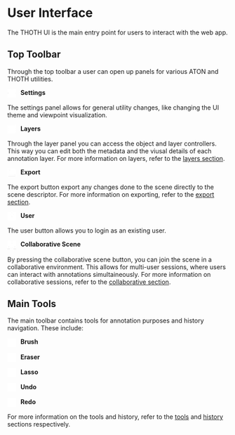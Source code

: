 # User Interface

The THOTH UI is the main entry point for users to interact with the web app. 

## Top Toolbar

Through the top toolbar a user can open up panels for various ATON and THOTH utilities.

<img src="/assets/icons/settings.png" alt="settings" width="20" style="vertical-align:middle; margin-right:6px;"> **Settings**

The settings panel allows for general utility changes, like changing the UI theme and viewpoint visualization.

<img src="/assets/icons/layers.png" alt="layers" width="20" style="vertical-align:middle; margin-right:6px;"> **Layers**

Through the layer panel you can access the object and layer controllers. This way you can edit both the metadata and the viusal details of each annotation layer. For more information on layers, refer to the [layers section](../manual/layers.md).

<img src="/assets/icons/link.png" alt="export" width="20" style="vertical-align:middle; margin-right:6px;"> **Export**

The export button export any changes done to the scene directly to the scene descriptor. For more information on exporting, refer to the [export section](../manual/export.md).

<img src="/assets/icons/user.png" alt="user" width="20" style="vertical-align:middle; margin-right:6px;"> **User**

The user button allows you to login as an existing user.  

<img src="/assets/icons/vrc.png" alt="collab" width="20" style="vertical-align:middle; margin-right:6px;"> **Collaborative Scene**

By pressing the collaborative scene button, you can join the scene in a collaborative environment. This allows for multi-user sessions, where users can interact with annotations simultaineously. For more information on collaborative sessions, refer to the [collaborative section](../manual/collab.md).

## Main Tools

The main toolbar contains tools for annotation purposes and history navigation. These include:

<img src="/assets/icons/brush.png" alt="brush" width="20" style="vertical-align:middle; margin-right:6px;"> **Brush**

<img src="/assets/icons/eraser.png" alt="eraser" width="20" style="vertical-align:middle; margin-right:6px;"> **Eraser**

<img src="/assets/icons/lasso.png" alt="lasso" width="20" style="vertical-align:middle; margin-right:6px;"> **Lasso**

<img src="/assets/icons/undo.png" alt="undo" width="20" style="vertical-align:middle; margin-right:6px;"> **Undo**

<img src="/assets/icons/redo.png" alt="redo" width="20" style="vertical-align:middle; margin-right:6px;"> **Redo**

For more information on the tools and history, refer to the [tools](../manual/tools.md) and [history](../manual/history.md) sections respectively.